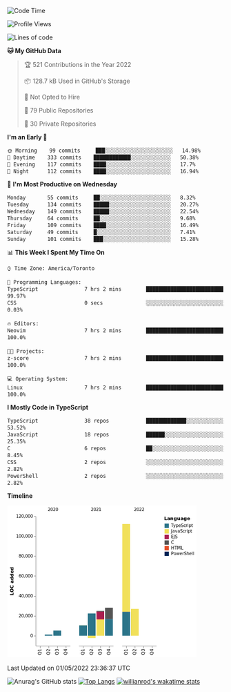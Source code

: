 <!--START_SECTION:waka-->
![Code Time](http://img.shields.io/badge/Code%20Time-219%20hrs%204%20mins-blue)

![Profile Views](http://img.shields.io/badge/Profile%20Views-3-blue)

![Lines of code](https://img.shields.io/badge/From%20Hello%20World%20I%27ve%20Written-229%20Thousand%20lines%20of%20code-blue)

**🐱 My GitHub Data** 

> 🏆 521 Contributions in the Year 2022
 > 
> 📦 128.7 kB Used in GitHub's Storage 
 > 
> 🚫 Not Opted to Hire
 > 
> 📜 79 Public Repositories 
 > 
> 🔑 30 Private Repositories  
 > 
**I'm an Early 🐤** 

```text
🌞 Morning    99 commits     ███░░░░░░░░░░░░░░░░░░░░░░   14.98% 
🌆 Daytime    333 commits    ████████████░░░░░░░░░░░░░   50.38% 
🌃 Evening    117 commits    ████░░░░░░░░░░░░░░░░░░░░░   17.7% 
🌙 Night      112 commits    ████░░░░░░░░░░░░░░░░░░░░░   16.94%

```
📅 **I'm Most Productive on Wednesday** 

```text
Monday       55 commits     ██░░░░░░░░░░░░░░░░░░░░░░░   8.32% 
Tuesday      134 commits    █████░░░░░░░░░░░░░░░░░░░░   20.27% 
Wednesday    149 commits    █████░░░░░░░░░░░░░░░░░░░░   22.54% 
Thursday     64 commits     ██░░░░░░░░░░░░░░░░░░░░░░░   9.68% 
Friday       109 commits    ████░░░░░░░░░░░░░░░░░░░░░   16.49% 
Saturday     49 commits     █░░░░░░░░░░░░░░░░░░░░░░░░   7.41% 
Sunday       101 commits    ███░░░░░░░░░░░░░░░░░░░░░░   15.28%

```


📊 **This Week I Spent My Time On** 

```text
⌚︎ Time Zone: America/Toronto

💬 Programming Languages: 
TypeScript               7 hrs 2 mins        █████████████████████████   99.97% 
CSS                      0 secs              ░░░░░░░░░░░░░░░░░░░░░░░░░   0.03%

🔥 Editors: 
Neovim                   7 hrs 2 mins        █████████████████████████   100.0%

🐱‍💻 Projects: 
z-score                  7 hrs 2 mins        █████████████████████████   100.0%

💻 Operating System: 
Linux                    7 hrs 2 mins        █████████████████████████   100.0%

```

**I Mostly Code in TypeScript** 

```text
TypeScript               38 repos            █████████████░░░░░░░░░░░░   53.52% 
JavaScript               18 repos            ██████░░░░░░░░░░░░░░░░░░░   25.35% 
C                        6 repos             ██░░░░░░░░░░░░░░░░░░░░░░░   8.45% 
CSS                      2 repos             ░░░░░░░░░░░░░░░░░░░░░░░░░   2.82% 
PowerShell               2 repos             ░░░░░░░░░░░░░░░░░░░░░░░░░   2.82%

```


**Timeline**

![Chart not found](https://raw.githubusercontent.com/wise-introvert/wise-introvert/master/charts/bar_graph.png) 


 Last Updated on 01/05/2022 23:36:37 UTC
<!--END_SECTION:waka-->

![Anurag's GitHub stats](https://github-readme-stats.vercel.app/api?username=wise-introvert&count_private=true&show_icons=true)
[![Top Langs](https://github-readme-stats.vercel.app/api/top-langs/?username=wise-introvert&langs_count=10)](https://github.com/anuraghazra/github-readme-stats)
[![willianrod's wakatime stats](https://github-readme-stats.vercel.app/api/wakatime?username=wiseintrovert)](https://github.com/anuraghazra/github-readme-stats)
